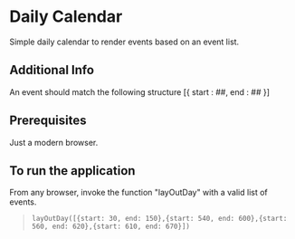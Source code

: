 # Daily Calendar

Simple daily calendar to render events based on an event list.

## Additional Info

An event should match the following structure [{ start : ##, end : ## }]

## Prerequisites

Just a modern browser.

## To run the application

From any browser, invoke the function "layOutDay" with a valid list of events.
> `layOutDay([{start: 30, end: 150},{start: 540, end: 600},{start: 560, end: 620},{start: 610, end: 670}])`